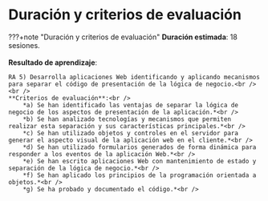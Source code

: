 # Duración y criterios de evaluación

???+note "Duración y criterios de evaluación"
 	**Duración estimada**: 18 sesiones.<br /><br />
 	**Resultado de aprendizaje**:<br />
 	
 	RA 5) Desarrolla aplicaciones Web identificando y aplicando mecanismos para separar el código de presentación de la lógica de negocio.<br /><br />
 	**Criterios de evaluación**:<br />
 	 	*a) Se han identificado las ventajas de separar la lógica de negocio de los aspectos de presentación de la aplicación.*<br />
 	 	*b) Se han analizado tecnologías y mecanismos que permiten realizar esta separación y sus características principales.*<br />
 	 	*c) Se han utilizado objetos y controles en el servidor para generar el aspecto visual de la aplicación web en el cliente.*<br />
 	 	*d) Se han utilizado formularios generados de forma dinámica para responder a los eventos de la aplicación Web.*<br />
 	 	*e) Se han escrito aplicaciones Web con mantenimiento de estado y separación de la lógica de negocio.*<br />
 	 	*f) Se han aplicado los principios de la programación orientada a objetos.*<br />
 	 	*g) Se ha probado y documentado el código.*<br />
 	

